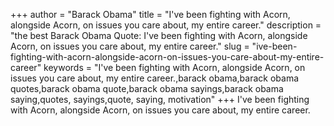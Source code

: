 +++
author = "Barack Obama"
title = "I've been fighting with Acorn, alongside Acorn, on issues you care about, my entire career."
description = "the best Barack Obama Quote: I've been fighting with Acorn, alongside Acorn, on issues you care about, my entire career."
slug = "ive-been-fighting-with-acorn-alongside-acorn-on-issues-you-care-about-my-entire-career"
keywords = "I've been fighting with Acorn, alongside Acorn, on issues you care about, my entire career.,barack obama,barack obama quotes,barack obama quote,barack obama sayings,barack obama saying,quotes, sayings,quote, saying, motivation"
+++
I've been fighting with Acorn, alongside Acorn, on issues you care about, my entire career.
